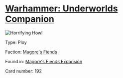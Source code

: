 # [Warhammer: Underworlds Companion](https://guidokessels.github.io/wh-underworlds)

  

![Horrifying Howl](https://warhammerunderworlds.com/wp-content/uploads/sites/6/2018/03/192_ENG.png)



Type: Ploy

Faction: [Magore's Fiends](https://guidokessels.github.io/wh-underworlds/factions/magores-fiends.md)

Found in: [Magore's Fiends Expansion](https://guidokessels.github.io/wh-underworlds/locations/magores-fiends-expansion.md)

Card number: 192
